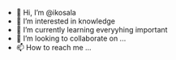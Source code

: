 - 👋 Hi, I’m @ikosala
- 👀 I’m interested in knowledge
- 🌱 I’m currently learning everyyhing important
- 💞️ I’m looking to collaborate on ...
- 📫 How to reach me ...

<!---
ikosala/ikosala is a ✨ special ✨ repository because its `README.md` (this file) appears on your GitHub profile.
You can click the Preview link to take a look at your changes.
--->
